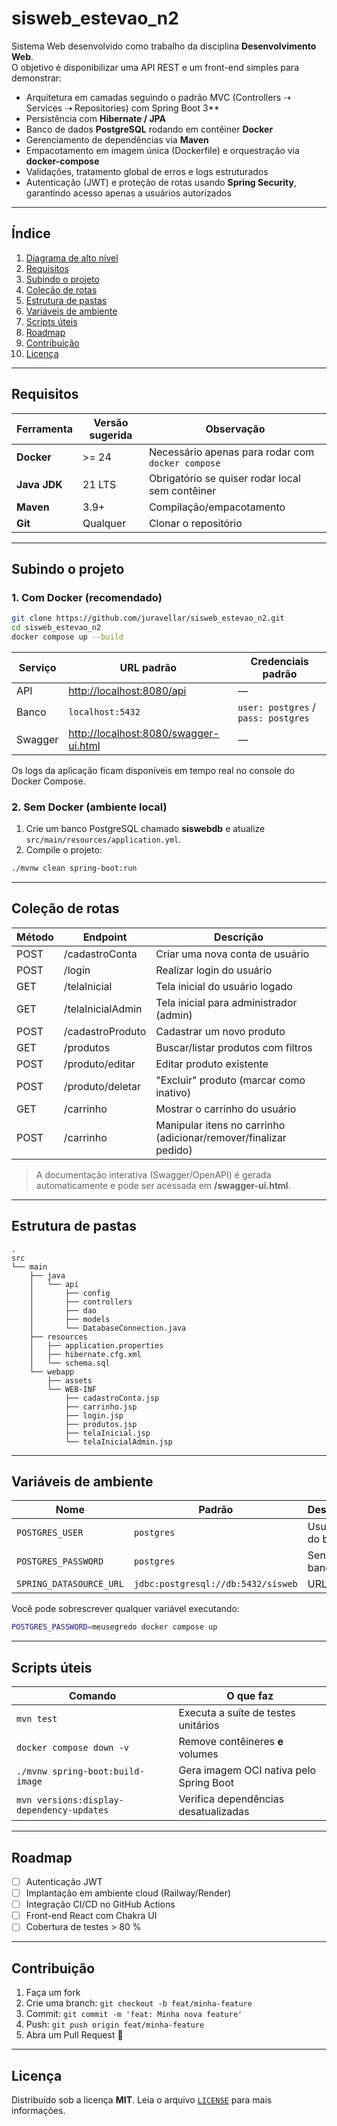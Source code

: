 
# sisweb_estevao_n2

Sistema Web desenvolvido como trabalho da disciplina **Desenvolvimento Web**.  
O objetivo é disponibilizar uma API REST e um front-end simples para demonstrar:

* Arquitetura em camadas seguindo o padrão MVC (Controllers ⇢ Services ⇢ Repositories) com Spring Boot 3**  
* Persistência com **Hibernate / JPA**  
* Banco de dados **PostgreSQL** rodando em contêiner **Docker**  
* Gerenciamento de dependências via **Maven**  
* Empacotamento em imagem única (Dockerfile) e orquestração via **docker-compose**  
* Validações, tratamento global de erros e logs estruturados
* Autenticação (JWT) e proteção de rotas usando **Spring Security**, garantindo acesso apenas a usuários autorizados

---
## Índice

1. [Diagrama de alto nível](#diagrama-de-alto-nível)  
2. [Requisitos](#requisitos)  
3. [Subindo o projeto](#subindo-o-projeto)  
4. [Coleção de rotas](#coleção-de-rotas)  
5. [Estrutura de pastas](#estrutura-de-pastas)  
6. [Variáveis de ambiente](#variáveis-de-ambiente)  
7. [Scripts úteis](#scripts-úteis)  
8. [Roadmap](#roadmap)  
9. [Contribuição](#contribuição)  
10. [Licença](#licença)

---

## Requisitos

| Ferramenta   | Versão sugerida | Observação                                        |
| ------------ | --------------- | ------------------------------------------------- |
| **Docker**   | >= 24           | Necessário apenas para rodar com `docker compose` |
| **Java JDK** | 21 LTS          | Obrigatório se quiser rodar local sem contêiner   |
| **Maven**    | 3.9+            | Compilação/empacotamento                          |
| **Git**      | Qualquer        | Clonar o repositório                              |

---

## Subindo o projeto

### 1. Com Docker (recomendado)

```bash
git clone https://github.com/juravellar/sisweb_estevao_n2.git
cd sisweb_estevao_n2
docker compose up --build
```

| Serviço | URL padrão                                                                     | Credenciais padrão                  |
| ------- | ------------------------------------------------------------------------------ | ----------------------------------- |
| API     | [http://localhost:8080/api](http://localhost:8080/api)                         | —                                   |
| Banco   | `localhost:5432`                                                               | `user: postgres` / `pass: postgres` |
| Swagger | [http://localhost:8080/swagger-ui.html](http://localhost:8080/swagger-ui.html) | —                                   |

Os logs da aplicação ficam disponíveis em tempo real no console do Docker Compose.

### 2. Sem Docker (ambiente local)

1. Crie um banco PostgreSQL chamado **siswebdb** e atualize `src/main/resources/application.yml`.
2. Compile o projeto:

```bash
./mvnw clean spring-boot:run
```

---

## Coleção de rotas

| Método | Endpoint          | Descrição                                                        |
| ------ | ----------------- | ---------------------------------------------------------------- |
| POST   | /cadastroConta    | Criar uma nova conta de usuário                                  |
| POST   | /login            | Realizar login do usuário                                        |
| GET    | /telaInicial      | Tela inicial do usuário logado                                   |
| GET    | /telaInicialAdmin | Tela inicial para administrador (admin)                          |
| POST   | /cadastroProduto  | Cadastrar um novo produto                                        |
| GET    | /produtos         | Buscar/listar produtos com filtros                               |
| POST   | /produto/editar   | Editar produto existente                                         |
| POST   | /produto/deletar  | "Excluir" produto (marcar como inativo)                          |
| GET    | /carrinho         | Mostrar o carrinho do usuário                                    |
| POST   | /carrinho         | Manipular itens no carrinho (adicionar/remover/finalizar pedido) |


> A documentação interativa (Swagger/OpenAPI) é gerada automaticamente e pode ser acessada em **/swagger-ui.html**.

---

## Estrutura de pastas

```
.
src
└── main
    ├── java
    │   └── api
    │       ├── config
    │       ├── controllers
    │       ├── dao
    │       ├── models
    │       └── DatabaseConnection.java
    ├── resources
    │   ├── application.properties
    │   ├── hibernate.cfg.xml
    │   └── schema.sql
    └── webapp
        ├── assets
        └── WEB-INF
            ├── cadastroConta.jsp
            ├── carrinho.jsp
            ├── login.jsp
            ├── produtos.jsp
            ├── telaInicial.jsp
            └── telaInicialAdmin.jsp
```

---

## Variáveis de ambiente

| Nome                    | Padrão                             | Descrição        |
| ----------------------- | ---------------------------------- | ---------------- |
| `POSTGRES_USER`         | `postgres`                         | Usuário do banco |
| `POSTGRES_PASSWORD`     | `postgres`                         | Senha do banco   |
| `SPRING_DATASOURCE_URL` | `jdbc:postgresql://db:5432/sisweb` | URL JDBC         |

Você pode sobrescrever qualquer variável executando:

```bash
POSTGRES_PASSWORD=meusegredo docker compose up
```

---

## Scripts úteis

| Comando                                   | O que faz                               |
| ----------------------------------------- | --------------------------------------- |
| `mvn test`                                | Executa a suíte de testes unitários     |
| `docker compose down -v`                  | Remove contêineres **e** volumes        |
| `./mvnw spring-boot:build-image`          | Gera imagem OCI nativa pelo Spring Boot |
| `mvn versions:display-dependency-updates` | Verifica dependências desatualizadas    |

---

## Roadmap

* [ ] Autenticação JWT
* [ ] Implantação em ambiente cloud (Railway/Render)
* [ ] Integração CI/CD no GitHub Actions
* [ ] Front-end React com Chakra UI
* [ ] Cobertura de testes > 80 %

---

## Contribuição

1. Faça um fork
2. Crie uma branch: `git checkout -b feat/minha-feature`
3. Commit: `git commit -m 'feat: Minha nova feature'`
4. Push: `git push origin feat/minha-feature`
5. Abra um Pull Request 🚀

---

## Licença

Distribuído sob a licença **MIT**. Leia o arquivo [`LICENSE`](LICENSE) para mais informações.

